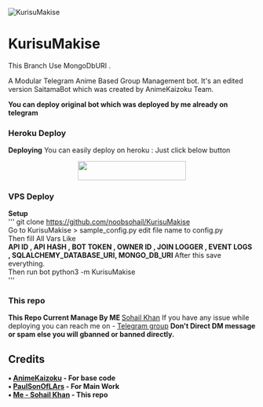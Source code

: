 ![KurisuMakise](https://telegra.ph/file/343adbad88ced796bc03a.jpg)
# KurisuMakise 
This Branch Use MongoDbURI .

A Modular Telegram Anime Based Group Management bot. It's an edited version SaitamaBot which was created by AnimeKaizoku Team.

<b> You can deploy original bot which was deployed by me already on telegram </b> 

### Heroku Deploy
<b>Deploying</b>
You can easily deploy on heroku : Just click below button
<p align="center"><a href="https://heroku.com/deploy?template=https://github.com/noobsohail/KurisuMakise"> <img src="https://img.shields.io/badge/Deploy%20To%20Heroku-black?style=for-the-badge&logo=heroku" width="220" height="38.45"/></a></p>

### VPS Deploy
<b> Setup </b>
</br>
''' 
git clone https://github.com/noobsohail/KurisuMakise </br>
Go to KurisuMakise > sample_config.py edit file name to config.py </br>
Then fill All Vars Like </br>
<b> API ID , API HASH , BOT TOKEN , OWNER ID , JOIN LOGGER , EVENT LOGS , SQLALCHEMY_DATABASE_URI, MONGO_DB_URI </b>
After this save everything. </br>
Then run bot python3 -m KurisuMakise </br>
'''


### This repo
<b> This Repo Current Manage By ME </b> [Sohail Khan](https://t.me/sohailkhan_anime)
If you have any issue while deploying you can reach me on - [Telegram group](https://t.me/indianimei)
<b> Don't Direct DM message or spam else you will gbanned or banned directly.


## Credits
▪️ [AnimeKaizoku](https://github.com/AnimeKaizoku) - <b> For base code </b> </br>
▪️ [PaulSonOfLArs](https://t.me/PaulSonofLars) - <b> For Main Work </b> </br>
▪️ [Me - Sohail Khan](https://t.me/sohailkhan_anime) - <b> This repo </b> </br>

